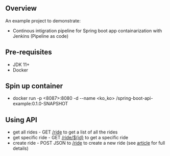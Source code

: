 ## Overview

An example project to demonstrate:

* Continous intigration pipeline for Spring boot app containarization with Jenkins (Pipeline as code)


## Pre-requisites

* JDK 11+
* Docker

## Spin up container
* docker run -p <8087>:8080 -d --name <ko_ko> <msrinivascharan>/spring-boot-api-example:0.1.0-SNAPSHOT
## Using API

* get all rides - GET [/ride](http://localhost:8080/ride) to get a list of all the rides
* get specific ride - GET [/ride/${id}](http://localhost:8080/ride/1) to get a specific ride
* create ride - POST JSON to [/ride](http://localhost:8080/ride) to create a new ride 
(see [article](https://tomgregory.com/building-a-spring-boot-application-in-jenkins/#2_Trying_out_our_Spring_Boot_application) for full details)
